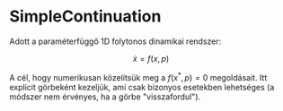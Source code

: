 # SimpleContinuation
Adott a paraméterfüggő 1D folytonos dinamikai rendszer:
```math
\dot{x} = f(x,p)
```

A cél, hogy numerikusan közelítsük meg a $f(x^{*},p) = 0$ megoldásait. Itt explicit görbeként kezeljük, ami csak bizonyos esetekben lehetséges (a módszer nem érvényes, ha a görbe "visszafordul"). 
